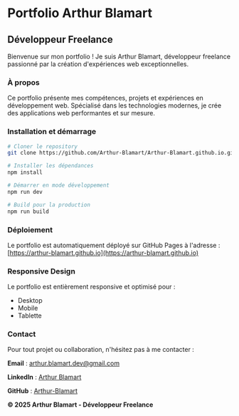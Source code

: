 # Portfolio Arthur Blamart

## Développeur Freelance

Bienvenue sur mon portfolio ! Je suis Arthur Blamart, développeur freelance passionné par la création d'expériences web exceptionnelles.

### À propos

Ce portfolio présente mes compétences, projets et expériences en développement web. Spécialisé dans les technologies modernes, je crée des applications web performantes et sur mesure.


### Installation et démarrage

```bash
# Cloner le repository
git clone https://github.com/Arthur-Blamart/Arthur-Blamart.github.io.git

# Installer les dépendances
npm install

# Démarrer en mode développement
npm run dev

# Build pour la production
npm run build
```

### Déploiement

Le portfolio est automatiquement déployé sur GitHub Pages à l'adresse :
[https://arthur-blamart.github.io](https://arthur-blamart.github.io)

### Responsive Design

Le portfolio est entièrement responsive et optimisé pour :
- Desktop
- Mobile
- Tablette

### Contact

Pour tout projet ou collaboration, n'hésitez pas à me contacter :

**Email** : arthur.blamart.dev@gmail.com

**LinkedIn** : [Arthur Blamart](https://fr.linkedin.com/in/arthur-blamart-081ba9294)

**GitHub** : [Arthur-Blamart](https://github.com/Arthur-Blamart)



**© 2025 Arthur Blamart - Développeur Freelance**
